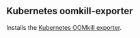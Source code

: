 Kubernetes oomkill-exporter
---------------------------

Installs the [Kubernetes OOMkill exporter](https://github.com/sapcc/kubernetes-oomkill-exporter).
